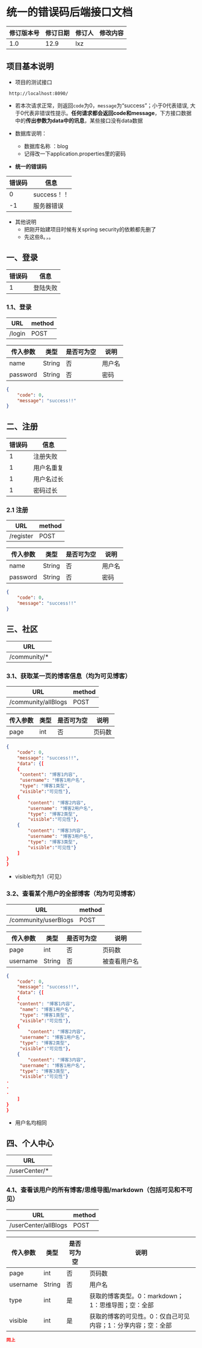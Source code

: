 # **统一的错误码**后端接口文档

| 修订版本号 | 修订日期 | 修订人 | 修改内容 |
| ---------- | -------- | ------ | -------- |
| 1.0        | 12.9     | lxz    |          |

## 项目基本说明

- 项目的测试接口

` http://localhost:8090/`

- 若本次请求正常，则返回`code`为0，`message`为“success”；小于0代表错误, 大于0代表非错误性提示。**任何请求都会返回code和message**，下方接口数据中的**传出参数为data中的讯息**，某些接口没有data数据
- 数据库说明：
  - 数据库名称 ：blog
  - 记得改一下application.properties里的密码

- **统一的错误码**

| 错误码 | 信息        |
| ------ | ----------- |
| 0      | success！！ |
| -1     | 服务器错误  |

- 其他说明
  - 把刚开始建项目时候有关spring security的依赖都先删了
  - 先这些8。，。

## 一、登录

| 错误码 | 信息     |
| ------ | -------- |
| 1      | 登陆失败 |

### 1.1、登录

| URL    | method |
| ------ | ------ |
| /login | POST   |

| 传入参数 | 类型   | 是否可为空 | 说明   |
| -------- | ------ | ---------- | ------ |
| name     | String | 否         | 用户名 |
| password | String | 否         | 密码   |

```json
{
    "code": 0,
    "message": "success!!"
}
```

## 二、注册

| 错误码 | 信息       |
| ------ | ---------- |
| 1      | 注册失败   |
| 1      | 用户名重复 |
| 1      | 用户名过长 |
| 1      | 密码过长   |

### 2.1 注册

| URL       | method |
| --------- | ------ |
| /register | POST   |

| 传入参数 | 类型   | 是否可为空 | 说明   |
| -------- | ------ | ---------- | ------ |
| name     | String | 否         | 用户名 |
| password | String | 否         | 密码   |

```json
{
    "code": 0,
    "message": "success!!"
}
```

## 三、社区

| URL          |
| ------------ |
| /community/* |



### 3.1、获取某一页的博客信息（均为可见博客）

| URL                 | method |
| ------------------- | ------ |
| /community/allBlogs | POST   |

| 传入参数 | 类型 | 是否可为空 | 说明   |
| -------- | ---- | ---------- | ------ |
| page     | int  | 否         | 页码数 |

```json
{
    "code": 0,
    "message": "success!!",
    "data": {[
    {
     "content": "博客1内容",
	 "username": "博客1用户名",
	 "type": "博客1类型",
	 "visible":"可见性"},
	{
        "content": "博客2内容",
	 	"username": "博客2用户名",
	 	"type": "博客2类型",
	 	"visible":"可见性"},
	{
        "content": "博客3内容",
	 	"username": "博客3用户名",
	 	"type": "博客3类型",
	 	"visible":"可见性"}
    ]
}
}
```

- visible均为1（可见）

### 3.2、查看某个用户的全部博客（均为可见博客）

| URL                  | method |
| -------------------- | ------ |
| /community/userBlogs | POST   |

| 传入参数 | 类型   | 是否可为空 | 说明         |
| -------- | ------ | ---------- | ------------ |
| page     | int    | 否         | 页码数       |
| username | String | 否         | 被查看用户名 |

```json
{
    "code": 0,
    "message": "success!!",
    "data": {[
    {
    "content": "博客1内容",
	 "name": "博客1用户名",
	 "type": "博客1类型",
	 "visible":"可见性"},
	{
        "content": "博客2内容",
	 "username": "博客1用户名",
	 "type": "博客2类型",
	 "visible":"可见性"},
	{
        "content": "博客3内容",
	 "username": "博客1用户名",
	 "type": "博客3类型",
	 "visible":"可见性"}
·
·
·
    ]
}
}
```

- 用户名均相同

## 四、个人中心

| URL           |
| ------------- |
| /userCenter/* |

### 4.1、查看该用户的所有博客/思维导图/markdown（包括可见和不可见）

| URL                  | method |
| -------------------- | ------ |
| /userCenter/allBlogs | POST   |

| 传入参数 | 类型   | 是否可为空 | 说明                                                         |
| -------- | ------ | ---------- | ------------------------------------------------------------ |
| page     | int    | 否         | 页码数                                                       |
| username | String | 否         | 用户名                                                       |
| type     | int    | 是         | 获取的博客类型。0：markdown；1：思维导图；空：全部           |
| visible  | int    | 是         | 获取的博客的可见性。0：仅自己可见内容；1：分享内容；空：全部 |

```json
同上
```

